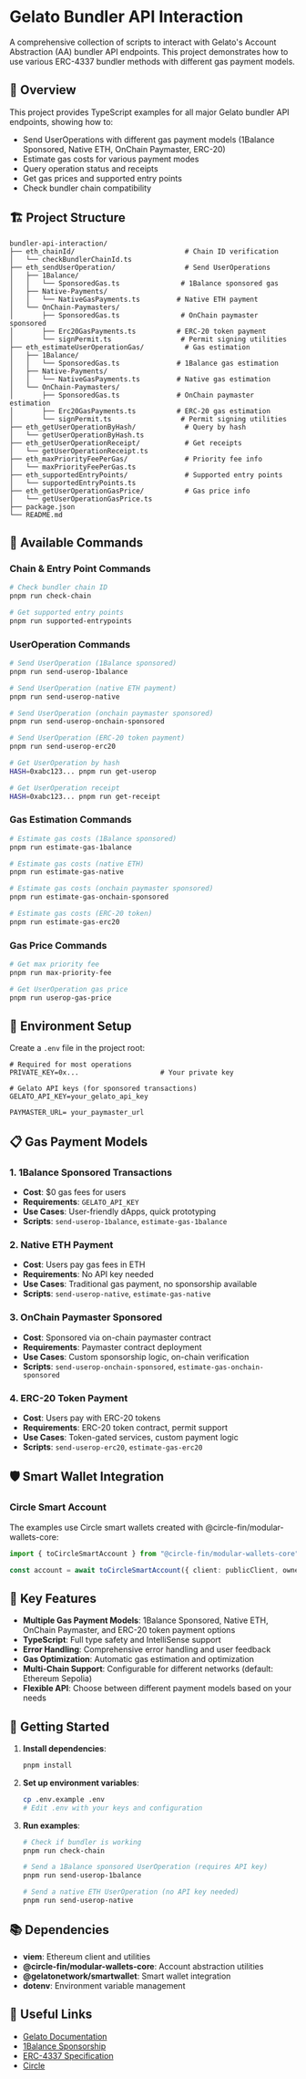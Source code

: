 # Gelato Bundler API Interaction

A comprehensive collection of scripts to interact with Gelato's Account Abstraction (AA) bundler API endpoints. This project demonstrates how to use various ERC-4337 bundler methods with different gas payment models.

## 🎯 Overview

This project provides TypeScript examples for all major Gelato bundler API endpoints, showing how to:
- Send UserOperations with different gas payment models (1Balance Sponsored, Native ETH, OnChain Paymaster, ERC-20)
- Estimate gas costs for various payment modes
- Query operation status and receipts
- Get gas prices and supported entry points
- Check bundler chain compatibility

## 🏗️ Project Structure

```
bundler-api-interaction/
├── eth_chainId/                           # Chain ID verification
│   └── checkBundlerChainId.ts
├── eth_sendUserOperation/                 # Send UserOperations
│   ├── 1Balance/
│   │   └── SponsoredGas.ts               # 1Balance sponsored gas
│   ├── Native-Payments/
│   │   └── NativeGasPayments.ts         # Native ETH payment
│   └── OnChain-Paymasters/
│       ├── SponsoredGas.ts               # OnChain paymaster sponsored
│       ├── Erc20GasPayments.ts          # ERC-20 token payment
│       └── signPermit.ts                 # Permit signing utilities
├── eth_estimateUserOperationGas/          # Gas estimation
│   ├── 1Balance/
│   │   └── SponsoredGas.ts              # 1Balance gas estimation
│   ├── Native-Payments/
│   │   └── NativeGasPayments.ts         # Native gas estimation
│   └── OnChain-Paymasters/
│       ├── SponsoredGas.ts              # OnChain paymaster estimation
│       ├── Erc20GasPayments.ts          # ERC-20 gas estimation
│       └── signPermit.ts                 # Permit signing utilities
├── eth_getUserOperationByHash/            # Query by hash
│   └── getUserOperationByHash.ts
├── eth_getUserOperationReceipt/           # Get receipts
│   └── getUserOperationReceipt.ts
├── eth_maxPriorityFeePerGas/              # Priority fee info
│   └── maxPriorityFeePerGas.ts
├── eth_supportedEntryPoints/              # Supported entry points
│   └── supportedEntryPoints.ts
├── eth_getUserOperationGasPrice/          # Gas price info
│   └── getUserOperationGasPrice.ts
├── package.json
└── README.md
```

## 🚀 Available Commands

### **Chain & Entry Point Commands**
```bash
# Check bundler chain ID
pnpm run check-chain

# Get supported entry points
pnpm run supported-entrypoints
```

### **UserOperation Commands**
```bash
# Send UserOperation (1Balance sponsored)
pnpm run send-userop-1balance

# Send UserOperation (native ETH payment)
pnpm run send-userop-native

# Send UserOperation (onchain paymaster sponsored)
pnpm run send-userop-onchain-sponsored

# Send UserOperation (ERC-20 token payment)
pnpm run send-userop-erc20

# Get UserOperation by hash
HASH=0xabc123... pnpm run get-userop

# Get UserOperation receipt
HASH=0xabc123... pnpm run get-receipt
```

### **Gas Estimation Commands**
```bash
# Estimate gas costs (1Balance sponsored)
pnpm run estimate-gas-1balance

# Estimate gas costs (native ETH)
pnpm run estimate-gas-native

# Estimate gas costs (onchain paymaster sponsored)
pnpm run estimate-gas-onchain-sponsored

# Estimate gas costs (ERC-20 token)
pnpm run estimate-gas-erc20
```

### **Gas Price Commands**
```bash
# Get max priority fee
pnpm run max-priority-fee

# Get UserOperation gas price
pnpm run userop-gas-price
```

## 🔧 Environment Setup

Create a `.env` file in the project root:

```env
# Required for most operations
PRIVATE_KEY=0x...                    # Your private key

# Gelato API keys (for sponsored transactions)
GELATO_API_KEY=your_gelato_api_key

PAYMASTER_URL= your_paymaster_url
```

## 📋 Gas Payment Models

### **1. 1Balance Sponsored Transactions**
- **Cost**: $0 gas fees for users
- **Requirements**: `GELATO_API_KEY`
- **Use Cases**: User-friendly dApps, quick prototyping
- **Scripts**: `send-userop-1balance`, `estimate-gas-1balance`

### **2. Native ETH Payment**
- **Cost**: Users pay gas fees in ETH
- **Requirements**: No API key needed
- **Use Cases**: Traditional gas payment, no sponsorship available
- **Scripts**: `send-userop-native`, `estimate-gas-native`

### **3. OnChain Paymaster Sponsored**
- **Cost**: Sponsored via on-chain paymaster contract
- **Requirements**: Paymaster contract deployment
- **Use Cases**: Custom sponsorship logic, on-chain verification
- **Scripts**: `send-userop-onchain-sponsored`, `estimate-gas-onchain-sponsored`

### **4. ERC-20 Token Payment**
- **Cost**: Users pay with ERC-20 tokens
- **Requirements**: ERC-20 token contract, permit support
- **Use Cases**: Token-gated services, custom payment logic
- **Scripts**: `send-userop-erc20`, `estimate-gas-erc20`


## 🛡️ Smart Wallet Integration

### Circle Smart Account

The examples use Circle smart wallets created with @circle-fin/modular-wallets-core:

```typescript
import { toCircleSmartAccount } from "@circle-fin/modular-wallets-core";

const account = await toCircleSmartAccount({ client: publicClient, owner: signer });
```

## 🔑 Key Features

- **Multiple Gas Payment Models**: 1Balance Sponsored, Native ETH, OnChain Paymaster, and ERC-20 token payment options
- **TypeScript**: Full type safety and IntelliSense support
- **Error Handling**: Comprehensive error handling and user feedback
- **Gas Optimization**: Automatic gas estimation and optimization
- **Multi-Chain Support**: Configurable for different networks (default: Ethereum Sepolia)
- **Flexible API**: Choose between different payment models based on your needs

## 🚀 Getting Started

1. **Install dependencies**:
   ```bash
   pnpm install
   ```

2. **Set up environment variables**:
   ```bash
   cp .env.example .env
   # Edit .env with your keys and configuration
   ```

3. **Run examples**:
   ```bash
   # Check if bundler is working
   pnpm run check-chain
   
   # Send a 1Balance sponsored UserOperation (requires API key)
   pnpm run send-userop-1balance
   
   # Send a native ETH UserOperation (no API key needed)
   pnpm run send-userop-native
   ```

## 📚 Dependencies

- **viem**: Ethereum client and utilities
- **@circle-fin/modular-wallets-core**: Account abstraction utilities
- **@gelatonetwork/smartwallet**: Smart wallet integration
- **dotenv**: Environment variable management

## 🔗 Useful Links

- [Gelato Documentation](https://docs.gelato.network/)
- [1Balance Sponsorship](https://docs.gelato.network/developer-services/1balance)
- [ERC-4337 Specification](https://eips.ethereum.org/EIPS/eip-4337)
- [Circle](https://developers.circle.com/w3s/programmable-wallets)